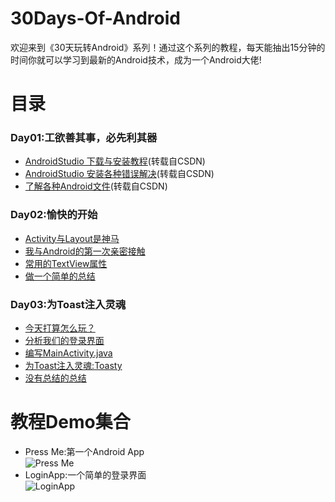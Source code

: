 # 30Days-Of-Android
欢迎来到《30天玩转Android》系列！通过这个系列的教程，每天能抽出15分钟的时间你就可以学习到最新的Android技术，成为一个Android大佬!

# 目录
### Day01:工欲善其事，必先利其器
* [AndroidStudio 下载与安装教程](https://blog.csdn.net/shengmer/article/details/78866918)(转载自CSDN)    
* [AndroidStudio 安装各种错误解决](https://blog.csdn.net/TaiJi1985/article/details/51404720)(转载自CSDN)  
* [了解各种Android文件](https://blog.csdn.net/zhaohuiyang_949/article/details/81639127)(转载自CSDN)  
### Day02:愉快的开始
* [Activity与Layout是神马](https://github.com/stepfencurryxiao/30DaysOfAndroid/blob/master/docs/Day02/ActivityAndLayout.md)   
* [我与Android的第一次亲密接触](https://github.com/stepfencurryxiao/30DaysOfAndroid/blob/master/docs/Day02/FirstApp.md)  
* [常用的TextView属性](https://github.com/stepfencurryxiao/30DaysOfAndroid/blob/master/docs/Day02/TextView.md)  
* [做一个简单的总结](https://github.com/stepfencurryxiao/30DaysOfAndroid/blob/master/docs/Day02/summarize.md)
### Day03:为Toast注入灵魂
* [今天打算怎么玩？](https://github.com/stepfencurryxiao/30DaysOfAndroid/blob/master/docs/Day03/LoginApp.md)
* [分析我们的登录界面](https://github.com/stepfencurryxiao/30DaysOfAndroid/blob/master/docs/Day03/Layout.md)
* [编写MainActivity.java](https://github.com/stepfencurryxiao/30DaysOfAndroid/blob/master/docs/Day03/Activity.md)
* [为Toast注入灵魂:Toasty](https://github.com/stepfencurryxiao/30DaysOfAndroid/blob/master/docs/Day03/Toasty.md)
* [没有总结的总结](https://github.com/stepfencurryxiao/30DaysOfAndroid/blob/master/docs/Day03/summarize.md)

# 教程Demo集合
* Press Me:第一个Android App  
![Press Me](https://github.com/stepfencurryxiao/30DaysOfAndroid/blob/master/docs/Day02/image/1579491468011.gif)
* LoginApp:一个简单的登录界面  
![LoginApp](https://github.com/stepfencurryxiao/30DaysOfAndroid/blob/master/docs/Day03/image/1579827883851.gif)
